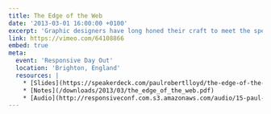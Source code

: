 ```yaml
---
title: The Edge of the Web
date: '2013-03-01 16:00:00 +0100'
excerpt: 'Graphic designers have long honed their craft to meet the specific constraints of television. As web designers begin to understand the true nature of our own medium, isn’t about time we did the same?'
link: https://vimeo.com/64108866
embed: true
meta:
  event: 'Responsive Day Out'
  location: 'Brighton, England'
  resources: |
    * [Slides](https://speakerdeck.com/paulrobertlloyd/the-edge-of-the-web)
    * [Notes](/downloads/2013/03/the_edge_of_the_web.pdf)
    * [Audio](http://responsiveconf.com.s3.amazonaws.com/audio/15-paul-robert-lloyd-responsiveconf.mp3)
---
```

